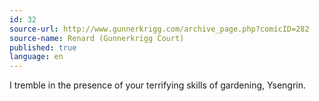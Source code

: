 ```yaml
---
id: 32
source-url: http://www.gunnerkrigg.com/archive_page.php?comicID=282
source-name: Renard (Gunnerkrigg Court)
published: true
language: en
---
```

I tremble in the presence of your terrifying skills of gardening, Ysengrin.
